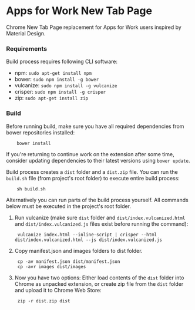 # Apps for Work New Tab Page

Chrome New Tab Page replacement for Apps for Work users inspired by Material Design.

### Requirements

Build process requires following CLI software:

- npm: ````sudo apt-get install npm````
- bower: ````sudo npm install -g bower````
- vulcanize: ````sudo npm install -g vulcanize```` 
- crisper: ````sudo npm install -g crisper````
- zip: ````sudo apt-get install zip````

### Build

Before running build, make sure you have all required dependencies from bower repositories installed:

        bower install
        
If you're returning to continue work on the extension after some time, consider updating dependencies to their latest versions using ````bower update````.

Build process creates a ````dist```` folder and a ````dist.zip```` file. You can run the ````build.sh```` file (from project's root folder) to execute entire build process:

        sh build.sh

Alternatively you can run parts of the build process yourself. All commands below must be executed in the project's root folder.

1) Run vulcanize (make sure ````dist```` folder and ````dist/index.vulcanized.html```` and ````dist/index.vulcanized.js```` files exist before running the command):
    
        vulcanize index.html --inline-script | crisper --html dist/index.vulcanized.html --js dist/index.vulcanized.js 
     
2) Copy manifest.json and images folders to dist folder.

        cp -av manifest.json dist/manifest.json
        cp -avr images dist/images 
        
3) Now you have two options: Either load contents of the ````dist```` folder into Chrome as unpacked extension, or create zip file from the ````dist```` folder and upload it to Chrome Web Store: 
        
        zip -r dist.zip dist

